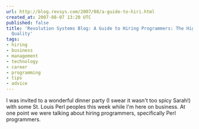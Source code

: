 ```yaml
---
url: http://blog.revsys.com/2007/08/a-guide-to-hiri.html
created_at: 2007-08-07 13:20 UTC
published: false
title: 'Revolution Systems Blog: A Guide to Hiring Programmers: The High Cost of Low
  Quality'
tags:
- hiring
- business
- management
- technology
- career
- programming
- tips
- advice
---
```


I was invited to a wonderful dinner party (I swear it wasn't too spicy Sarah!) with some St. Louis Perl peoples this week while I'm here on business.  At one point we were talking about hiring programmers, specifically Perl programmers.
